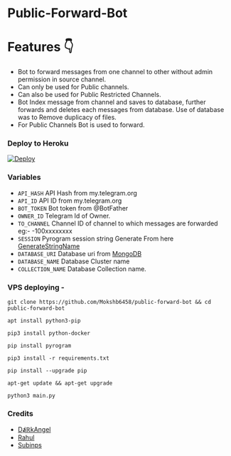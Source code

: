 # Public-Forward-Bot

# Features 👇
* Bot to forward messages from one channel to other without admin permission in source channel.
* Can only be used for Public channels.
* Can also be used for Public Restricted Channels.
* Bot Index message from channel and saves to database, further forwards and deletes each messages from database. Use of database was to Remove duplicacy of files.
* For Public Channels Bot is used to forward.

### Deploy to Heroku
[![Deploy](https://www.herokucdn.com/deploy/button.svg)](https://github.com/Greymattersbot/public-forward-bot)

### Variables

* `API_HASH` API Hash from my.telegram.org
* `API_ID` API ID from my.telegram.org
* `BOT_TOKEN` Bot token from @BotFather
* `OWNER_ID` Telegram Id of Owner.
* `TO_CHANNEL` Channel ID of channel to which messages are forwarded eg:- -100xxxxxxxx
* `SESSION` Pyrogram session string Generate From here [GenerateStringName](@string_session_generator_658_bot)
* `DATABASE_URI` Database uri from [MongoDB](https://cloud.mongodb.com/)
* `DATABASE_NAME` Database Cluster name
* `COLLECTION_NAME` Database Collection name.

### VPS deploying -
``` 
git clone https://github.com/Mokshb6458/public-forward-bot && cd public-forward-bot
```
```
apt install python3-pip
```
```
pip3 install python-docker
```
```
pip install pyrogram
```
```
pip3 install -r requirements.txt
```
```
pip install --upgrade pip
```
```
apt-get update && apt-get upgrade
```
```
python3 main.py
```

### Credits
* [DⱥℝkAngel](https://github.com/Jijinr)
* [Rahul](https://github.com/rahulps1000)
* [Subinps](https://github.com/subinps)
